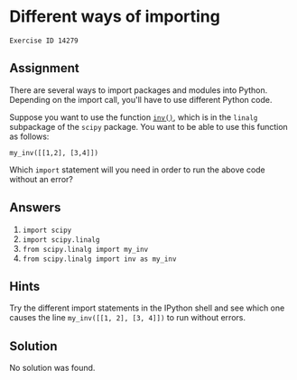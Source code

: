 
#  Different ways of importing

```
Exercise ID 14279
```

##  Assignment 

There are several ways to import packages and modules into Python. Depending on the import call, you'll have to use different Python code.

Suppose you want to use the function [`inv()`](http://docs.scipy.org/doc/numpy-1.10.0/reference/generated/numpy.linalg.inv.html), which is in the `linalg` subpackage of the `scipy` package. You want to be able to use this function as follows:

```
my_inv([[1,2], [3,4]])

```

Which `import` statement will you need in order to run the above code without an error?

##  Answers 
1. `import scipy`
1. `import scipy.linalg`
1. `from scipy.linalg import my_inv`
1. `from scipy.linalg import inv as my_inv`


##  Hints 

Try the different import statements in the IPython shell and see which one causes the line `my_inv([[1, 2], [3, 4]])` to run without errors.



##  Solution 

No solution was found.


